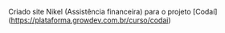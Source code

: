 Criado site Nikel (Assistência financeira) para o projeto [Codaí] (https://plataforma.growdev.com.br/curso/codai)
